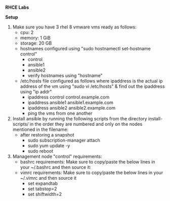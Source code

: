 **RHCE Labs**

**Setup**
1.  Make sure you have 3 rhel 8 vmware vms ready as follows:
    - cpu: 2
    - memory: 1 GiB
    - storage: 20 GB
    - hostnames configured using "sudo hostnamectl set-hostname control"
      - control
      - ansible1
      - ansible2
      - verify hostnames using "hostname"
    - /etc/hosts file configured as follows where ipaddress is the actual ip address of the vm using "sudo vi /etc/hosts" & find out the ipaddress using "ip addr"
      - ipaddress control control.example.com
      - ipaddress ansible1 ansible1.example.com
      - ipaddress ansible2 ansible2.example.com
      - ping the vms from one another
2.  Install ansible by running the following scripts from the directory install-scripts/ in the order they are numbered and only on the nodes mentioned in the filename:
    - after restoring a snapshot
      - sudo subscription-manager attach
      - sudo yum update -y
      - sudo reboot
3.  Management node "control" requirements:
    - bashrc requirements: Make sure to copy/paste the below lines in your ~/.bashrc and then source it:
    - vimrc requirements: Make sure to copy/paste the below lines in your ~/.vimrc and then source it
      - set expandtab
      - set tabstop=2
      - set shiftwidth=2


